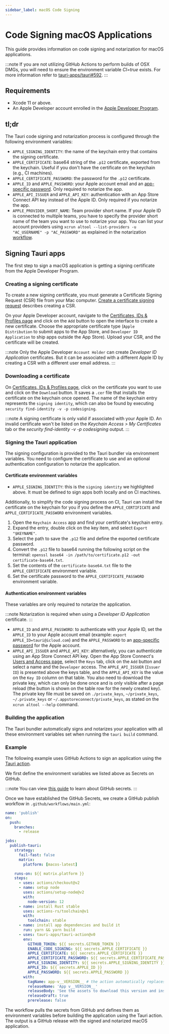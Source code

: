```yaml
---
sidebar_label: macOS Code Signing
---
```


# Code Signing macOS Applications

This guide provides information on code signing and notarization for macOS applications.

:::note
If you are not utilizing GitHub Actions to perform builds of OSX DMGs, you will need to ensure the environment variable <i>CI=true</i> exists. For more information refer to [tauri-apps/tauri#592].
:::

## Requirements

- Xcode 11 or above.
- An Apple Developer account enrolled in the [Apple Developer Program].

## tl;dr

The Tauri code signing and notarization process is configured through the following environment variables:

- `APPLE_SIGNING_IDENTITY`: the name of the keychain entry that contains the signing certificate.
- `APPLE_CERTIFICATE`: base64 string of the `.p12` certificate, exported from the keychain. Useful if you don't have the certificate on the keychain (e.g., CI machines).
- `APPLE_CERTIFICATE_PASSWORD`: the password for the `.p12` certificate.
- `APPLE_ID` and `APPLE_PASSWORD`: your Apple account email and an [app-specific password]. Only required to notarize the app.
- `APPLE_API_ISSUER` and `APPLE_API_KEY`: authentication with an App Store Connect API key instead of the Apple ID. Only required if you notarize the app.
- `APPLE_PROVIDER_SHORT_NAME`: Team provider short name. If your Apple ID is connected to multiple teams, you have to specify the provider short name of the team you want to use to notarize your app. You can list your account providers using `xcrun altool --list-providers -u "AC_USERNAME" -p "AC_PASSWORD"` as explained in the notarization [workflow](https://developer.apple.com/documentation/security/notarizing_macos_software_before_distribution/customizing_the_notarization_workflow).

## Signing Tauri apps

The first step to sign a macOS application is getting a signing certificate from the Apple Developer Program.

### Creating a signing certificate

To create a new signing certificate, you must generate a Certificate Signing Request (CSR) file from your Mac computer. [Create a certificate signing request] describes creating a CSR.

On your Apple Developer account, navigate to the [Certificates, IDs & Profiles page] and click on the `Add` button to open the interface to create a new certificate. Choose the appropriate certificate type (`Apple Distribution` to submit apps to the App Store, and `Developer ID Application` to ship apps outside the App Store). Upload your CSR, and the certificate will be created.

:::note
Only the Apple Developer `Account Holder` can create _Developer ID Application_ certificates. But it can be associated with a different Apple ID by creating a CSR with a different user email address.
:::

### Downloading a certificate

On [Certificates, IDs & Profiles page], click on the certificate you want to use and click on the `Download` button. It saves a `.cer` file that installs the certificate on the keychain once opened. The name of the keychain entry represents the `signing identity`, which can also be found by executing `security find-identity -v -p codesigning`.

:::note
A signing certificate is only valid if associated with your Apple ID. An invalid certificate won't be listed on the <i>Keychain Access > My Certificates</i> tab or the <i>security find-identity -v -p codesigning</i> output.
:::

### Signing the Tauri application

The signing configuration is provided to the Tauri bundler via environment variables. You need to configure the certificate to use and an optional authentication configuration to notarize the application.

#### Certificate environment variables

- `APPLE_SIGNING_IDENTITY`: this is the `signing identity` we highlighted above. It must be defined to sign apps both locally and on CI machines.

Additionally, to simplify the code signing process on CI, Tauri can install the certificate on the keychain for you if you define the `APPLE_CERTIFICATE` and `APPLE_CERTIFICATE_PASSWORD` environment variables.

1. Open the `Keychain Access` app and find your certificate's keychain entry.
2. Expand the entry, double click on the key item, and select `Export "$KEYNAME"`.
3. Select the path to save the `.p12` file and define the exported certificate password.
4. Convert the `.p12` file to base64 running the following script on the terminal: `openssl base64 -in /path/to/certificate.p12 -out certificate-base64.txt`.
5. Set the contents of the `certificate-base64.txt` file to the `APPLE_CERTIFICATE` environment variable.
6. Set the certificate password to the `APPLE_CERTIFICATE_PASSWORD` environment variable.

#### Authentication environment variables

These variables are only required to notarize the application.

:::note
Notarization is required when using a <i>Developer ID Application</i> certificate.
:::

- `APPLE_ID` and `APPLE_PASSWORD`: to authenticate with your Apple ID, set the `APPLE_ID` to your Apple account email (example: `export APPLE_ID=tauri@icloud.com`) and the `APPLE_PASSWORD` to an [app-specific password] for the Apple account.
- `APPLE_API_ISSUER` and `APPLE_API_KEY`: alternatively, you can authenticate using an App Store Connect API key. Open the App Store Connect's [Users and Access page], select the `Keys` tab, click on the `Add` button and select a name and the `Developer` access. The `APPLE_API_ISSUER` (`Issuer ID`) is presented above the keys table, and the `APPLE_API_KEY` is the value on the `Key ID` column on that table. You also need to download the private key, which can only be done once and is only visible after a page reload (the button is shown on the table row for the newly created key). The private key file must be saved on `./private_keys`, `~/private_keys`, `~/.private_keys` or `~/.appstoreconnect/private_keys`, as stated on the `xcrun altool --help` command.

### Building the application

The Tauri bundler automatically signs and notarizes your application with all these environment variables set when running the `tauri build` command.

### Example

The following example uses GitHub Actions to sign an application using the [Tauri action].

We first define the environment variables we listed above as Secrets on GitHub.

:::note
You can view <a href="https://docs.github.com/en/actions/reference/encrypted-secrets">this guide</a> to learn about GitHub secrets.
:::

Once we have established the GitHub Secrets, we create a GitHub publish workflow in `.github/workflows/main.yml`:

```yml
name: 'publish'
on:
  push:
    branches:
      - release

jobs:
  publish-tauri:
    strategy:
      fail-fast: false
      matrix:
        platform: [macos-latest]

    runs-on: ${{ matrix.platform }}
    steps:
      - uses: actions/checkout@v2
      - name: setup node
        uses: actions/setup-node@v2
        with:
          node-version: 12
      - name: install Rust stable
        uses: actions-rs/toolchain@v1
        with:
          toolchain: stable
      - name: install app dependencies and build it
        run: yarn && yarn build
      - uses: tauri-apps/tauri-action@v0
        env:
          GITHUB_TOKEN: ${{ secrets.GITHUB_TOKEN }}
          ENABLE_CODE_SIGNING: ${{ secrets.APPLE_CERTIFICATE }}
          APPLE_CERTIFICATE: ${{ secrets.APPLE_CERTIFICATE }}
          APPLE_CERTIFICATE_PASSWORD: ${{ secrets.APPLE_CERTIFICATE_PASSWORD }}
          APPLE_SIGNING_IDENTITY: ${{ secrets.APPLE_SIGNING_IDENTITY }}
          APPLE_ID: ${{ secrets.APPLE_ID }}
          APPLE_PASSWORD: ${{ secrets.APPLE_PASSWORD }}
        with:
          tagName: app-v__VERSION__ # the action automatically replaces \_\_VERSION\_\_ with the app version
          releaseName: 'App v__VERSION__'
          releaseBody: 'See the assets to download this version and install.'
          releaseDraft: true
          prerelease: false
```

The workflow pulls the secrets from GitHub and defines them as environment variables before building the application using the Tauri action. The output is a GitHub release with the signed and notarized macOS application.

[tauri-apps/tauri#592]: https://github.com/tauri-apps/tauri/issues/592
[apple developer program]: https://developer.apple.com/programs/
[app-specific password]: https://support.apple.com/en-ca/HT204397
[create a certificate signing request]: https://help.apple.com/developer-account/#/devbfa00fef7
[certificates, ids & profiles page]: https://developer.apple.com/account/resources/certificates/list
[users and access page]: https://appstoreconnect.apple.com/access/users
[tauri action]: https://github.com/tauri-apps/tauri-action
